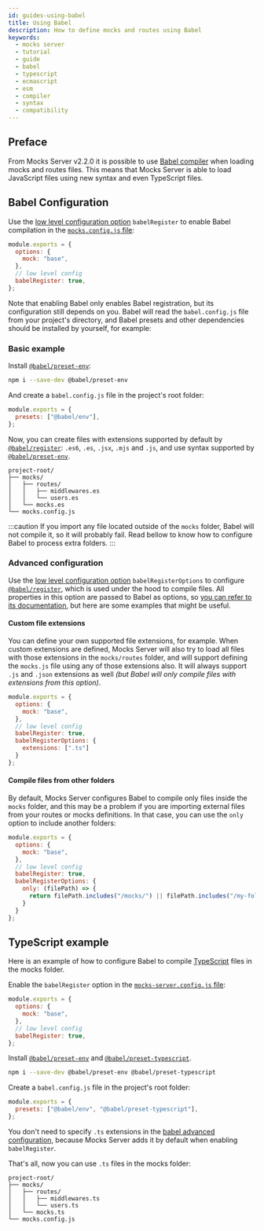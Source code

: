 ```yaml
---
id: guides-using-babel
title: Using Babel
description: How to define mocks and routes using Babel
keywords:
  - mocks server
  - tutorial
  - guide
  - babel
  - typescript
  - ecmascript
  - esm
  - compiler
  - syntax
  - compatibility
---
```


## Preface

From Mocks Server v2.2.0 it is possible to use [Babel compiler](https://babeljs.io/) when loading mocks and routes files. This means that Mocks Server is able to load JavaScript files using new syntax and even TypeScript files.

## Babel Configuration

Use the [low level configuration option](configuration-options.md) `babelRegister` to enable Babel compilation in the [`mocks.config.js` file](configuration-file.md):

```js
module.exports = {
  options: {
    mock: "base",
  },
  // low level config
  babelRegister: true,
};
```

Note that enabling Babel only enables Babel registration, but its configuration still depends on you. Babel  will read the `babel.config.js` file from your project's directory, and Babel presets and other dependencies should be installed by yourself, for example:

### Basic example

Install [`@babel/preset-env`](https://babeljs.io/docs/en/babel-preset-env):

```bash
npm i --save-dev @babel/preset-env
```

And create a `babel.config.js` file in the project's root folder:

```js
module.exports = {
  presets: ["@babel/env"],
};
```

Now, you can create files with extensions supported by default by [`@babel/register`](https://babeljs.io/docs/en/babel-register): `.es6`, `.es`, `.jsx`, `.mjs` and `.js`, and use syntax supported by [`@babel/preset-env`](https://babeljs.io/docs/en/babel-preset-env).

```
project-root/
├── mocks/
│   ├── routes/
│   │   ├── middlewares.es
│   │   └── users.es
│   └── mocks.es
└── mocks.config.js
```

:::caution
If you import any file located outside of the `mocks` folder, Babel will not compile it, so it will probably fail. Read bellow to know how to configure Babel to process extra folders.
:::

### Advanced configuration

Use the [low level configuration option](configuration-options.md) `babelRegisterOptions` to configure [`@babel/register`](https://babeljs.io/docs/en/babel-register), which is used under the hood to compile files. All properties in this option are passed to Babel as options, so [you can refer to its documentation](https://babeljs.io/docs/en/babel-register), but here are some examples that might be useful.

#### Custom file extensions

You can define your own supported file extensions, for example. When custom extensions are defined, Mocks Server will also try to load all files with those extensions in the `mocks/routes` folder, and will support defining the `mocks.js` file using any of those extensions also. It will always support `.js` and `.json` extensions as well _(but Babel will only compile files with extensions from this option)_.

```js
module.exports = {
  options: {
    mock: "base",
  },
  // low level config
  babelRegister: true,
  babelRegisterOptions: {
    extensions: [".ts"]
  }
};
```

#### Compile files from other folders

By default, Mocks Server configures Babel to compile only files inside the `mocks` folder, and this may be a problem if you are importing external files from your routes or mocks definitions. In that case, you can use the `only` option to include another folders:

```js
module.exports = {
  options: {
    mock: "base",
  },
  // low level config
  babelRegister: true,
  babelRegisterOptions: {
    only: (filePath) => {
      return filePath.includes("/mocks/") || filePath.includes("/my-folder-to-include/");
    }
  }
};
```

## TypeScript example

Here is an example of how to configure Babel to compile [TypeScript](https://www.typescriptlang.org/) files in the mocks folder.

Enable the `babelRegister` option in the [`mocks-server.config.js` file](configuration-file.md):

```js
module.exports = {
  options: {
    mock: "base",
  },
  // low level config
  babelRegister: true,
};
```

Install [`@babel/preset-env`](https://babeljs.io/docs/en/babel-preset-env) and [`@babel/preset-typescript`](https://babeljs.io/docs/en/babel-preset-typescript).

```bash
npm i --save-dev @babel/preset-env @babel/preset-typescript
```

Create a `babel.config.js` file in the project's root folder:

```js
module.exports = {
  presets: ["@babel/env", "@babel/preset-typescript"],
};
```

You don't need to specify `.ts` extensions in the [babel advanced configuration](#advanced-configuration), because Mocks Server adds it by default when enabling `babelRegister`.

That's all, now you can use `.ts` files in the mocks folder:

```
project-root/
├── mocks/
│   ├── routes/
│   │   ├── middlewares.ts
│   │   └── users.ts
│   └── mocks.ts
└── mocks.config.js
```
